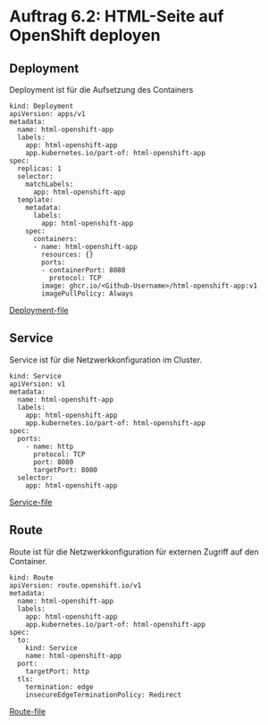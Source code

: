 # Auftrag 6.2: HTML-Seite auf OpenShift deployen

## Deployment

Deployment ist für die Aufsetzung des Containers

```k8s
kind: Deployment
apiVersion: apps/v1
metadata:
  name: html-openshift-app
  labels:
    app: html-openshift-app
    app.kubernetes.io/part-of: html-openshift-app
spec:
  replicas: 1
  selector:
    matchLabels:
      app: html-openshift-app
  template:
    metadata:
      labels:
        app: html-openshift-app
    spec:
      containers:
      - name: html-openshift-app
        resources: {}
        ports:
        - containerPort: 8080
          protocol: TCP
        image: ghcr.io/<Github-Username>/html-openshift-app:v1
        imagePullPolicy: Always
```

[Deployment-file](oc/deployment.yaml)

## Service

Service ist für die Netzwerkkonfiguration im Cluster.

```k8s
kind: Service
apiVersion: v1
metadata:
  name: html-openshift-app
  labels:
    app: html-openshift-app
    app.kubernetes.io/part-of: html-openshift-app
spec:
  ports:
    - name: http
      protocol: TCP
      port: 8080
      targetPort: 8080
  selector:
    app: html-openshift-app
```

[Service-file](oc/service.yaml)

## Route

Route ist für die Netzwerkkonfiguration für externen Zugriff auf den Container.

```
kind: Route
apiVersion: route.openshift.io/v1
metadata:
  name: html-openshift-app
  labels:
    app: html-openshift-app
    app.kubernetes.io/part-of: html-openshift-app
spec:
  to:
    kind: Service
    name: html-openshift-app
  port:
    targetPort: http
  tls:
    termination: edge
    insecureEdgeTerminationPolicy: Redirect
```

[Route-file](oc/route.yaml)